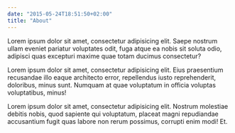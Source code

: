 ```yaml
---
date: "2015-05-24T18:51:50+02:00"
title: "About"
---
```


Lorem ipsum dolor sit amet, consectetur adipisicing elit. Saepe nostrum ullam eveniet pariatur voluptates odit, fuga atque ea nobis sit soluta odio, adipisci quas excepturi maxime quae totam ducimus consectetur?

Lorem ipsum dolor sit amet, consectetur adipisicing elit. Eius praesentium recusandae illo eaque architecto error, repellendus iusto reprehenderit, doloribus, minus sunt. Numquam at quae voluptatum in officia voluptas voluptatibus, minus!

Lorem ipsum dolor sit amet, consectetur adipisicing elit. Nostrum molestiae debitis nobis, quod sapiente qui voluptatum, placeat magni repudiandae accusantium fugit quas labore non rerum possimus, corrupti enim modi! Et.
